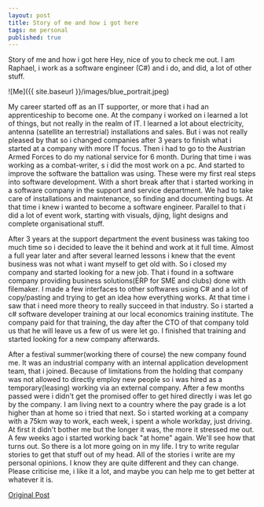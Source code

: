 ```yaml
---
layout: post
title: Story of me and how i got here
tags: me personal
published: true
---
```

Story of me and how i got here
Hey, nice of you to check me out.
I am Raphael, i work as a software engineer (C#) and i do, and did, a lot of other stuff.

![Me]({{ site.baseurl }}/images/blue_portrait.jpeg)

My career started off as an IT supporter, or more that i had an apprenticeship to become one. At the company i worked on i learned a lot of things, but not really in the realm of IT. I learned a lot about electricity, antenna (satellite an terrestrial) installations and sales. But i was not really pleased by that so i changed companies after 3 years to finish what i started at a company with more IT focus.
Then i had to go to the Austrian Armed Forces to do my national service for 6 month. During that time i was working as a combat-writer, s i did the most work on a pc. And started to improve the software the battalion was using. These were my first real steps into software development.
With a short break after that i started working in a software company in the support and service department. We had to take care of installations and maintenance, so finding and documenting bugs. At that time i knew i wanted to become a software engineer.
Parallel to that i did a lot of event work, starting with visuals, djing, light designs and complete organisational stuff.

After 3 years at the support department the event business was taking too much time so i decided to leave the it behind and work at it full time.
Almost a full year later and after several learned lessons i knew that the event business was not what i want myself to get old with. So i closed my company and started looking for a new job. That i found in a software company providing business solutions(ERP for SME and clubs) done with filemaker. I made a few interfaces to other softwares using C# and a lot of copy/pasting and trying to get an idea how everything works.
At that time i saw that i need more theory to really succeed in that industry. So i started a c# software developer training at our local economics training institute. The company paid for that training, the day after the CTO of that company told us that he will leave us a few of us were let go. I finished that training and started looking for a new company afterwards.

After a festival summer(working there of course) the new company found me. It was an industrial company with an internal application development team, that i joined. Because of limitations from the holding that company was not allowed to directly employ new people so i was hired as a temporary(leasing) working via an external company. After a few months passed were i didn't get the promised offer to get hired directly i was let go by the company.
I am living next to a country where the pay grade is a lot higher than at home so i tried that next. So i started working at a company with a 75km way to work, each week, i spent a whole workday, just driving. At first it didn't bother me but the longer it was, the more it stressed me out.
A few weeks ago i started working back "at home" again. We'll see how that turns out.
So there is a lot more going on in my life. I try to write regular stories to get that stuff out of my head.
All of the stories i write are my personal opinions. I know they are quite different and they can change. Please criticise me, i like it a lot, and maybe you can help me to get better at whatever it is.

[Original Post](https://medium.com/@rfkuster/random-dude-543a90909767)
